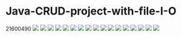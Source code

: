 # Java-CRUD-project-with-file-I-O

21600490 
<img src="/WordMasterProject2/screenshots/2번 문제.jpg">
<img src="/WordMasterProject2/screenshots/3번문제.jpg">
<img src="/WordMasterProject2/screenshots/5번문제.jpg">
<img src="/WordMasterProject2/screenshots/6번문제.jpg">
<img src="WordMasterProject2/screenshots/7번문제-1.jpg">
<img src="WordMasterProject2/screenshots/7번문제-2.jpg">
<img src="WordMasterProject2/screenshots/Dictionary.jpg">
<img src="WordMasterProject2/screenshots/delete and save, restart 1.jpg">
<img src="WordMasterProject2/screenshots/delete and save, restart 2.jpg">
<img src="WordMasterProject2/screenshots/main.jpg">
<img src="WordMasterProject2/screenshots/word.jpg">
<img src="WordMasterProject2/screenshots/wordcrud1.jpg">
<img src="WordMasterProject2/screenshots/wordcrud2.jpg">
<img src="WordMasterProject2/screenshots/wordcrud3.jpg">
<img src="WordMasterProject2/screenshots/wordcrud4.jpg">
<img src="WordMasterProject2/screenshots/wordcrud5.jpg">
<img src="WordMasterProject2/screenshots/wordmanager.jpg">
